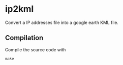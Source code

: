 ip2kml
======

Convert a IP addresses file into a google earth KML file.

Compilation
-----------
Compile the source code with

    make
